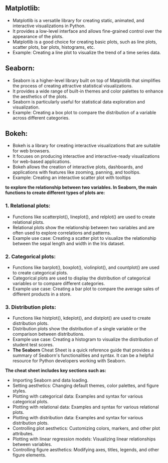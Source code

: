 ## Matplotlib:

 - Matplotlib is a versatile library for creating static, animated, and interactive visualizations in Python.
 - It provides a low-level interface and allows fine-grained control over the appearance of the plots.
 - Matplotlib is a good choice for creating basic plots, such as line plots, scatter plots, bar plots, histograms, etc.
- Example: Creating a line plot to visualize the trend of a time series data.
## Seaborn:

 - Seaborn is a higher-level library built on top of Matplotlib that simplifies the process of creating attractive statistical visualizations.
 - It provides a wide range of built-in themes and color palettes to enhance the aesthetics of the plots.
 - Seaborn is particularly useful for statistical data exploration and visualization.
 - Example: Creating a box plot to compare the distribution of a variable across different categories.
## Bokeh:

 - Bokeh is a library for creating interactive visualizations that are suitable for web browsers.
 - It focuses on producing interactive and interactive-ready visualizations for web-based applications.
 - Bokeh allows the creation of interactive plots, dashboards, and applications with features like zooming, panning, and tooltips.
 - Example: Creating an interactive scatter plot with tooltips 
 
 __to explore the relationship between two variables.
In Seaborn, the main functions to create different types of plots are:__

### 1. Relational plots:

 - Functions like scatterplot(), lineplot(), and relplot() are used to create 
relational plots.
 - Relational plots show the relationship between two variables and are often used to explore correlations and patterns.
 - Example use case: Creating a scatter plot to visualize the relationship between the sepal length and width in the Iris dataset.
### 2. Categorical plots:

 - Functions like barplot(), boxplot(), violinplot(), and countplot() are used to create categorical plots.
 - Categorical plots are used to display the distribution of categorical variables or to compare different categories.
 - Example use case: Creating a bar plot to compare the average sales of different products in a store.
### 3. Distribution plots:

 - Functions like histplot(), kdeplot(), and distplot() are used to create distribution plots.
 - Distribution plots show the distribution of a single variable or the comparison between distributions.
 - Example use case: Creating a histogram to visualize the distribution of student test scores.
- __The Seaborn__ Cheat Sheet is a quick reference guide that provides a summary of Seaborn's functionalities and syntax. It can be a helpful resource for Python developers working with Seaborn. 

__The cheat sheet includes key sections such as:__

 - Importing Seaborn and data loading.
 - Setting aesthetics: Changing default themes, color palettes, and figure styles.
 - Plotting with categorical data: Examples and syntax for various categorical plots.
 - Plotting with relational data: Examples and syntax for various relational plots.
 - Plotting with distribution data: Examples and syntax for various distribution plots.
 - Controlling plot aesthetics: Customizing colors, markers, and other plot attributes.
 - Plotting with linear regression models: Visualizing linear relationships between variables.
 - Controlling figure aesthetics: Modifying axes, titles, legends, and other figure elements.